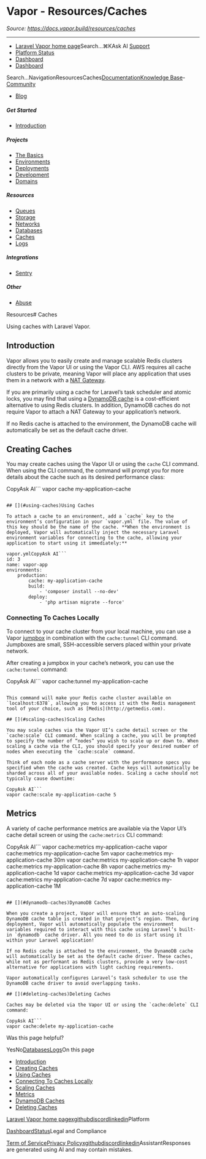 # Vapor - Resources/Caches

*Source: https://docs.vapor.build/resources/caches*

---

- [Laravel Vapor home page](https://vapor.laravel.com)Search...⌘KAsk AI
[Support](/cdn-cgi/l/email-protection#95e3f4e5fae7d5f9f4e7f4e3f0f9bbf6faf8)
- [Platform Status](https://status.laravel.com/)
- [Dashboard](https://vapor.laravel.com)
- [Dashboard](https://vapor.laravel.com)

Search...NavigationResourcesCaches[Documentation](/introduction)[Knowledge Base](/kb/troubleshooting)- [Community](https://discord.com/invite/laravel)
- [Blog](https://blog.laravel.com/vapor)
##### Get Started

- [Introduction](/introduction)

##### Projects

- [The Basics](/projects/the-basics)
- [Environments](/projects/environments)
- [Deployments](/projects/deployments)
- [Development](/projects/development)
- [Domains](/projects/domains)

##### Resources

- [Queues](/resources/queues)
- [Storage](/resources/storage)
- [Networks](/resources/networks)
- [Databases](/resources/databases)
- [Caches](/resources/caches)
- [Logs](/resources/logs)

##### Integrations

- [Sentry](/integrations/sentry)

##### Other

- [Abuse](/abuse)

Resources# Caches

Using caches with Laravel Vapor.

## [​](#introduction)Introduction

Vapor allows you to easily create and manage scalable Redis clusters directly from the Vapor UI or using the Vapor CLI. AWS requires all cache clusters to be private, meaning Vapor will place any application that uses them in a network with a [NAT Gateway](./networks#nat-gateways).

If you are primarily using a cache for Laravel’s task scheduler and atomic locks, you may find that using a [DynamoDB cache](/_sites/docs.vapor.build/resources/caches#dynamodb-caches) is a cost-efficient alternative to using Redis clusters. In addition, DynamoDB caches do not require Vapor to attach a NAT Gateway to your application’s network.

If no Redis cache is attached to the environment, the DynamoDB cache will automatically be set as the default cache driver.

## [​](#creating-caches)Creating Caches

You may create caches using the Vapor UI or using the `cache` CLI command. When using the CLI command, the command will prompt you for more details about the cache such as its desired performance class:

CopyAsk AI```
vapor cache my-application-cache

```

## [​](#using-caches)Using Caches

To attach a cache to an environment, add a `cache` key to the environment’s configuration in your `vapor.yml` file. The value of this key should be the name of the cache. **When the environment is deployed, Vapor will automatically inject the necessary Laravel environment variables for connecting to the cache, allowing your application to start using it immediately:**

vapor.ymlCopyAsk AI```
id: 3
name: vapor-app
environments:
    production:
        cache: my-application-cache
        build:
            - 'composer install --no-dev'
        deploy:
            - 'php artisan migrate --force'

```

### [​](#connecting-to-caches-locally)Connecting To Caches Locally

To connect to your cache cluster from your local machine, you can use a Vapor [jumpbox](./networks#jumpboxes) in combination with the `cache:tunnel` CLI command. Jumpboxes are small, SSH-accessible servers placed within your private network.

After creating a jumpbox in your cache’s network, you can use the `cache:tunnel` command:

CopyAsk AI```
vapor cache:tunnel my-application-cache

```

This command will make your Redis cache cluster available on `localhost:6378`, allowing you to access it with the Redis management tool of your choice, such as [Medis](http://getmedis.com).

## [​](#scaling-caches)Scaling Caches

You may scale caches via the Vapor UI’s cache detail screen or the `cache:scale` CLI command. When scaling a cache, you will be prompted to specify the number of “nodes” you wish to scale up or down to. When scaling a cache via the CLI, you should specify your desired number of nodes when executing the `cache:scale` command.

Think of each node as a cache server with the performance specs you specified when the cache was created. Cache keys will automatically be sharded across all of your available nodes. Scaling a cache should not typically cause downtime:

CopyAsk AI```
vapor cache:scale my-application-cache 5

```

## [​](#metrics)Metrics

A variety of cache performance metrics are available via the Vapor UI’s cache detail screen or using the `cache:metrics` CLI command:

CopyAsk AI```
vapor cache:metrics my-application-cache
vapor cache:metrics my-application-cache 5m
vapor cache:metrics my-application-cache 30m
vapor cache:metrics my-application-cache 1h
vapor cache:metrics my-application-cache 8h
vapor cache:metrics my-application-cache 1d
vapor cache:metrics my-application-cache 3d
vapor cache:metrics my-application-cache 7d
vapor cache:metrics my-application-cache 1M

```

## [​](#dynamodb-caches)DynamoDB Caches

When you create a project, Vapor will ensure that an auto-scaling DynamoDB cache table is created in that project’s region. Then, during deployment, Vapor will automatically populate the environment variables required to interact with this cache using Laravel’s built-in `dynamodb` cache driver. All you need to do is start using it within your Laravel application!

If no Redis cache is attached to the environment, the DynamoDB cache will automatically be set as the default cache driver. These caches, while not as performant as Redis clusters, provide a very low-cost alternative for applications with light caching requirements.

Vapor automatically configures Laravel’s task scheduler to use the DynamoDB cache driver to avoid overlapping tasks.

## [​](#deleting-caches)Deleting Caches

Caches may be deleted via the Vapor UI or using the `cache:delete` CLI command:

CopyAsk AI```
vapor cache:delete my-application-cache

```
Was this page helpful?

YesNo[Databases](/resources/databases)[Logs](/resources/logs)On this page
- [Introduction](#introduction)
- [Creating Caches](#creating-caches)
- [Using Caches](#using-caches)
- [Connecting To Caches Locally](#connecting-to-caches-locally)
- [Scaling Caches](#scaling-caches)
- [Metrics](#metrics)
- [DynamoDB Caches](#dynamodb-caches)
- [Deleting Caches](#deleting-caches)

[Laravel Vapor home page](https://vapor.laravel.com)[x](https://x.com/laravelphp)[github](https://github.com/laravel)[discord](https://discord.com/invite/laravel)[linkedin](https://linkedin.com/company/laravel)Platform

[Dashboard](https://vapor.laravel.com/)[Status](https://status.laravel.com/)Legal and Compliance

[Term of Service](https://vapor.laravel.com/terms)[Privacy Policy](https://vapor.laravel.com/privacy)[x](https://x.com/laravelphp)[github](https://github.com/laravel)[discord](https://discord.com/invite/laravel)[linkedin](https://linkedin.com/company/laravel)AssistantResponses are generated using AI and may contain mistakes.